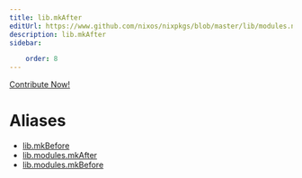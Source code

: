 ```yaml
---
title: lib.mkAfter
editUrl: https://www.github.com/nixos/nixpkgs/blob/master/lib/modules.nix#L1042C23
description: lib.mkAfter
sidebar:

    order: 8
---
```


<a href="https://www.github.com/nixos/nixpkgs/blob/master/lib/modules.nix#L1042C23">Contribute Now!</a>


# Aliases

- [lib.mkBefore](/nix-doc-comments/reference/lib/lib-mkBefore)
- [lib.modules.mkAfter](/nix-doc-comments/reference/lib/modules/lib-modules-mkAfter)
- [lib.modules.mkBefore](/nix-doc-comments/reference/lib/modules/lib-modules-mkBefore)


